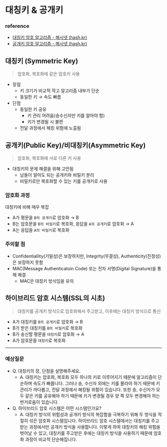 # 대칭키 & 공개키

### reference

- [대칭키 암호 알고리즘 - 해시넷 (hash.kr)](http://wiki.hash.kr/index.php/%EB%8C%80%EC%B9%AD%ED%82%A4_%EC%95%94%ED%98%B8_%EC%95%8C%EA%B3%A0%EB%A6%AC%EC%A6%98)
- [공개키 암호 알고리즘 - 해시넷 (hash.kr)](http://wiki.hash.kr/index.php/%EA%B3%B5%EA%B0%9C%ED%82%A4_%EC%95%94%ED%98%B8_%EC%95%8C%EA%B3%A0%EB%A6%AC%EC%A6%98)

## 대칭키 (Symmetric Key)

> 암호화, 복호화에 같은 암호키 사용

- 장점
  - 키 크기가 비교적 작고 알고리즘 내부가 단순
  - 동일한 키 → 속도 빠름
- 단점
  - 동일한 키 공유
    - 키 관리 어려움(송수신자만 키를 알아야 함)
    - 키가 변경될 시 불편
  - 전달 과정에서 해킹 위험에 노출됨

## 공개키(Public Key)/비대칭키(Asymmetric Key)

> 암호화, 복호화에 서로 다른 키 사용

- 대칭키의 문제 해결을 위해 고안됨
  - 남들이 알아도 되는 공개키와 비밀키 분리
  - 비밀키로만 복호화할 수 있는 키를 공개키로 사용

### 암호화 과정

대칭키에 비해 매우 복잡

- A가 평문을 `B의 공개키`로 암호화 → B
- B는 암호문을 `B의 비밀키`로 복호화, 응답을 `A의 공개키`로 암호화 → A
- A는 응답을 `A의 비밀키`로 복호화

### 

### 주의할 점

- Confidentiallity(기밀성)은 보장하지만, Integrity(무결성), Authenticity(진정성)은 보장하지 못함
- MAC(Message Authenticatoin Code) 또는 전자 서명(Digital Signature)을 통해 해결
  - MAC은 대칭키 방식임을 유의

## 

## 하이브리드 암호 시스템(SSL의 시초)

> 대칭키를 공개키 방식으로 암호화해서 주고받고, 이후에는 대칭키 방식으로 통신

- A가 대칭키를 `B의 공개키`로 암호화 → B
- B가 받은 대칭키를 `B의 비밀키`로 복호화
- B가 송신할 평문을 `대칭키`로 암호화 → A
- A가 암호문을 `대칭키`로 복호화

---

### 예상질문

- Q. 대칭키의 장, 단점을 설명해주세요.
  - A. 대칭키는 암호화, 복호화 모두 하나의 키로 이루어지기 때문에 알고리즘이 단순하며 속도가 빠릅니다. 그러나 송, 수신자 외에는 키를 몰라야 하기 때문에 키 관리가 까다롭고, 전달 과정에서 해킹될 위험이 있습니다. 또한 송, 수신자가 모두 같은 키를 공유해야 하기 때문에 키가 변경될 경우 양 쪽 모두 변경해야 하는 번거로움이 있습니다.
- Q. 하이브리드 암호 시스템은 어떤 시스템인가요?
  - A. 대칭키 방식의 위험성과 공개키 방식의 복잡함을 극복하기 위해 두 방식을 적절히 섞은 암호화 시스템입니다. 하이브리드 암호 시스템에서는 대칭키를 주고 받는 과정에서만 공개키 방식을 사용합니다. 이렇게 하여 대칭키의 해킹 위험을 벗어날 수 있고, 대칭키를 주고받은 후에는 대칭키 방식을 사용하기 때문에 암호화 과정이 비교적 단순해집니다.

 
